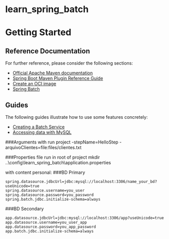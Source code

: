 # learn_spring_batch

# Getting Started

## Reference Documentation
For further reference, please consider the following sections:

* [Official Apache Maven documentation](https://maven.apache.org/guides/index.html)
* [Spring Boot Maven Plugin Reference Guide](https://docs.spring.io/spring-boot/docs/2.5.1/maven-plugin/reference/html/)
* [Create an OCI image](https://docs.spring.io/spring-boot/docs/2.5.1/maven-plugin/reference/html/#build-image)
* [Spring Batch](https://docs.spring.io/spring-boot/docs/2.5.1/reference/htmlsingle/#howto-batch-applications)

## Guides
The following guides illustrate how to use some features concretely:

* [Creating a Batch Service](https://spring.io/guides/gs/batch-processing/)
* [Accessing data with MySQL](https://spring.io/guides/gs/accessing-data-mysql/)


###Arguments with run project
-stepName=HelloStep -arquivoClientes=file:files/clientes.txt

###Properties file
run in root of project mkdir ..\config\learn_spring_batch\application.properties

with content personal:
###BD Primary
```
spring.datasource.jdbcUrl=jdbc:mysql://localhost:3306/name_your_bd?useUnicode=true
spring.datasource.username=you_user
spring.datasource.password=you_password
spring.batch.jdbc.initialize-schema=always
```
###BD Secondary
```
app.datasource.jdbcUrl=jdbc:mysql://localhost:3306/app?useUnicode=true
app.datasource.username=you_user_app
app.datasource.password=you_app_password
app.batch.jdbc.initialize-schema=always
```